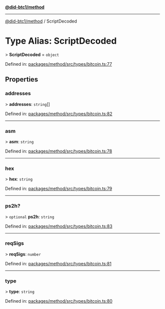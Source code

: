 [**@did-btc1/method**](../README.md)

***

[@did-btc1/method](../globals.md) / ScriptDecoded

# Type Alias: ScriptDecoded

&gt; **ScriptDecoded** = `object`

Defined in: [packages/method/src/types/bitcoin.ts:77](https://github.com/dcdpr/did-btc1-js/blob/4ab6f9915d95beed9bc633644c9db1539395f512/packages/method/src/types/bitcoin.ts#L77)

## Properties

### addresses

&gt; **addresses**: `string`[]

Defined in: [packages/method/src/types/bitcoin.ts:82](https://github.com/dcdpr/did-btc1-js/blob/4ab6f9915d95beed9bc633644c9db1539395f512/packages/method/src/types/bitcoin.ts#L82)

***

### asm

&gt; **asm**: `string`

Defined in: [packages/method/src/types/bitcoin.ts:78](https://github.com/dcdpr/did-btc1-js/blob/4ab6f9915d95beed9bc633644c9db1539395f512/packages/method/src/types/bitcoin.ts#L78)

***

### hex

&gt; **hex**: `string`

Defined in: [packages/method/src/types/bitcoin.ts:79](https://github.com/dcdpr/did-btc1-js/blob/4ab6f9915d95beed9bc633644c9db1539395f512/packages/method/src/types/bitcoin.ts#L79)

***

### ps2h?

&gt; `optional` **ps2h**: `string`

Defined in: [packages/method/src/types/bitcoin.ts:83](https://github.com/dcdpr/did-btc1-js/blob/4ab6f9915d95beed9bc633644c9db1539395f512/packages/method/src/types/bitcoin.ts#L83)

***

### reqSigs

&gt; **reqSigs**: `number`

Defined in: [packages/method/src/types/bitcoin.ts:81](https://github.com/dcdpr/did-btc1-js/blob/4ab6f9915d95beed9bc633644c9db1539395f512/packages/method/src/types/bitcoin.ts#L81)

***

### type

&gt; **type**: `string`

Defined in: [packages/method/src/types/bitcoin.ts:80](https://github.com/dcdpr/did-btc1-js/blob/4ab6f9915d95beed9bc633644c9db1539395f512/packages/method/src/types/bitcoin.ts#L80)

